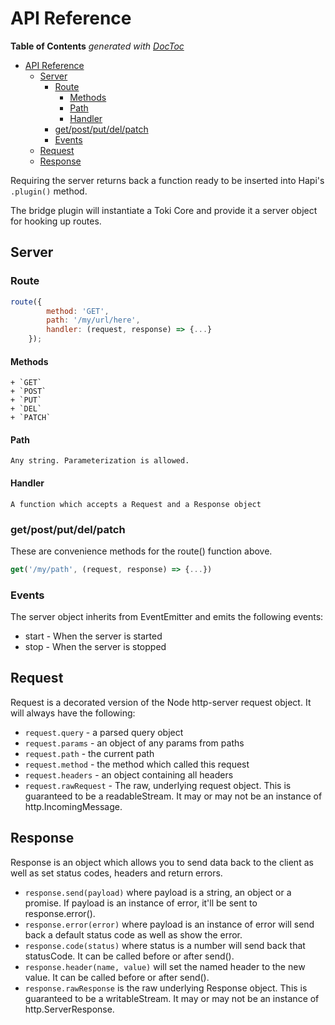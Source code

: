 # API Reference <!-- This title stays the same probably -->
<!-- START doctoc generated TOC please keep comment here to allow auto update -->

<!-- DON'T EDIT THIS SECTION, INSTEAD RE-RUN doctoc TO UPDATE -->
**Table of Contents**  *generated with [DocToc](https://github.com/thlorenz/doctoc)*

- [API Reference](#api-reference)
  - [Server](#server)
    - [Route](#route)
      - [Methods](#methods)
      - [Path](#path)
      - [Handler](#handler)
    - [get/post/put/del/patch](#getpostputdelpatch)
    - [Events](#events)
  - [Request](#request)
  - [Response](#response)

<!-- END doctoc generated TOC please keep comment here to allow auto update -->

Requiring the server returns back a function ready to be inserted into Hapi's `.plugin()` method.

The bridge plugin will instantiate a Toki Core and provide it a server object for hooking up routes.

## Server

### Route

```javascript
route({
        method: 'GET',
        path: '/my/url/here',
        handler: (request, response) => {...}
    });
```

#### Methods

    + `GET`
    + `POST`
    + `PUT`
    + `DEL`
    + `PATCH`

#### Path

    Any string. Parameterization is allowed.

#### Handler

    A function which accepts a Request and a Response object

### get/post/put/del/patch

These are convenience methods for the route() function above.

```javascript
get('/my/path', (request, response) => {...})
```

### Events

The server object inherits from EventEmitter and emits the following events:

+ start - When the server is started
+ stop - When the server is stopped

## Request

Request is a decorated version of the Node http-server request object. It will always have the following:

+ `request.query` - a parsed query object
+ `request.params` - an object of any params from paths
+ `request.path` - the current path
+ `request.method` - the method which called this request
+ `request.headers` - an object containing all headers
+ `request.rawRequest` - The raw, underlying request object. This is guaranteed to be a readableStream. It may or may not be an instance of http.IncomingMessage.


## Response

Response is an object which allows you to send data back to the client as well as set status codes, headers and return errors.

+ `response.send(payload)` where payload is a string, an object or a promise. If payload is an instance of error, it'll be sent to response.error().
+ `response.error(error)` where payload is an instance of error will send back a default status code as well as show the error.
+ `response.code(status)` where status is a number will send back that statusCode. It can be called before or after send().
+ `response.header(name, value)` will set the named header to the new value. It can be called before or after send().
+ `response.rawResponse` is the raw underlying Response object. This is guaranteed to be a writableStream. It may or may not be an instance of http.ServerResponse.
